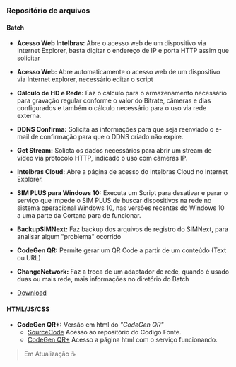 ### Repositório de arquivos

#### Batch
* **Acesso Web Intelbras:** Abre o acesso web de um dispositivo via Internet Explorer, basta digitar o endereço de IP e porta HTTP assim que solicitar
* **Acesso Web:** Abre automaticamente o acesso web de um dispositivo via Internet explorer, necessário editar o script
* **Cálculo de HD e Rede:** Faz o calculo para o armazenamento necessário para gravação regular conforme o valor do Bitrate, câmeras e dias configurados e também o cálculo necessário para o uso 	via rede externa.
* **DDNS Confirma:** Solicita as informações para que seja reenviado o e-mail de confirmação para que o DDNS criado não expire.
* **Get Stream:** Solicta os dados necessários para abrir um stream de vídeo via protocolo HTTP, indicado o uso com câmeras IP.
* **Intelbras Cloud:** Abre a página de acesso do Intelbras Cloud no Internet Explorer.
* **SIM PLUS para Windows 10:** Executa um Script para desativar e parar o serviço que impede o SIM PLUS de buscar dispositivos na rede no sistema operacional Windows 10, nas versões recentes do Windows 10 a uma parte da Cortana para de funcionar.
* **BackupSIMNext:** Faz backup dos arquivos de registro do SIMNext, para analisar algum "problema" ocorrido 
* **CodeGen QR:** Permite gerar um QR Code a partir de um conteúdo (Text ou URL)
* **ChangeNetwork:** Faz a troca de um adaptador de rede, quando é usado duas ou mais rede, mais informações no diretório do Batch

* [Download](https://github.com/pasheko/PashekoDrive/zipball/master) 

#### HTML/JS/CSS
* **CodeGen QR+:** Versão em html do _"CodeGen QR"_
  * [SourceCode](https://github.com/pasheko/pasheko.github.io "Source") Acesso ao repositório do Codigo Fonte.
  * [CodeGen QR+](http://pasheko.github.io "CodeGen QR+ - Pasheko") Acesso a página html com o serviço funcionando.

> Em Atualização :coffee: 
